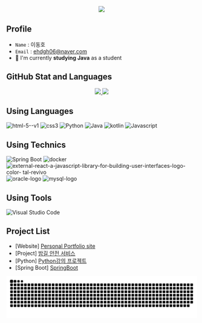 <p align='center'>
  <a href="https://github.com/heastol">
    <img src="https://capsule-render.vercel.app/api?type=rounded&height=300&color=gradient&text=heastol's%20Repository&reversal=false&fontAlign=50&animation=twinkling&desc=Welcome!!&descAlignY=75"/>
  </a>
</p>

## Profile
- `Name` : 이동호
- `Email` : ehdgh06@naver.com
- 🔭 I'm currently **studying Java** as a student
 
## GitHub Stat and Languages
<!-- username은 본인걸로 -->
<p align='center'>
  <a href="https://github.com/heastol">
    <img src="https://github-readme-stats.vercel.app/api?username=heastol&theme=tokyonight&show_icons=true"/>
    <img src="https://github-readme-stats.vercel.app/api/top-langs/?username=heastol&theme=tokyonight&layout=compact"/>
  </a>
</p>

## Using Languages
<p align='left'>
    <img width="40" height="40" src="https://img.icons8.com/color/40/html-5--v1.png" alt="html-5--v1"/>
    <img width="40" height="40" src="https://img.icons8.com/color/40/css3.png" alt="css3"/>
    <img height="40" src="https://img.icons8.com/?size=100&id=l75OEUJkPAk4&format=png&color=000000" title="Python">
    <img height="40" src="https://img.icons8.com/?size=100&id=Pd2x9GWu9ovX&format=png&color=000000" title="Java">
    <img width="40" height="40" src="https://img.icons8.com/color/48/kotlin.png" alt="kotlin" title="Kotlin">
    <img height="40" src="https://img.icons8.com/?size=100&id=108784&format=png&color=000000" title="Javascript">
</p>

## Using Technics
<p align='left'>
  <img height="40" src="https://img.icons8.com/?size=100&id=90519&format=png&color=000000" title="Spring Boot">  
  <img width="40" height="40" src="https://img.icons8.com/fluency/48/docker.png" alt="docker" title="Docker">
  <img width="40" height="40" src="https://img.icons8.com/external-tal-revivo-color-tal-revivo/40/external-react-a-javascript-library-for-building-user-interfaces-logo-color-tal-revivo.png" alt="external-react-a-javascript-library-for-building-user-interfaces-logo-     color- tal-revivo"/>
  <img width="40" height="40" src="https://img.icons8.com/nolan/64/oracle-logo.png" alt="oracle-logo" title="Oracle">
  <img width="40" height="40" src="https://img.icons8.com/fluency/40/mysql-logo.png" alt="mysql-logo"/>
  <!-- 
  <img height="40" src="https://img.icons8.com/?size=100&id=O6SWwpPIM0GB&format=png&color=000000" title="PyTorch">  
  -->
</p>

## Using Tools
<p align='left'>
  <img height="40" src="https://img.icons8.com/?size=100&id=9OGIyU8hrxW5&format=png&color=000000" title="Visual Studio Code">
</p>

<!--
## 기술명세
| 기술분류 | 설명 |
|:---:|:---:|
|VSCode | VisualStudio Code 툴 사용법 습득|
|Python | 빅데이터분석, 머신러닝, OpenCV|
-->

## Project List
- [Website] [Personal Portfolio site](https://heastol.github.io/portfolio)
- [Project] [밤길 안전 서비스](http://bjava.iptime.org:8893/)
- [Python] [Python강의 프로젝트](https://github.com/heastol/python_ho)
- [Spring Boot] [SpringBoot](https://github.com/heastol/java-springboot-2025)

<img src="https://raw.githubusercontent.com/Platane/snk/output/github-contribution-grid-snake.svg" />
